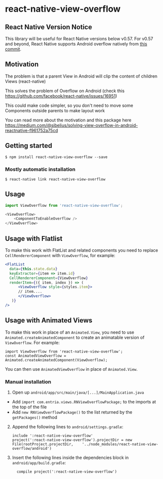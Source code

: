 # react-native-view-overflow

## React Native Version Notice

This library will be useful for React Native versions below v0.57. For v0.57 and beyond, React Native supports Android overflow natively from [this commit](https://github.com/facebook/react-native/commit/b81c8b51fc6fe3c2dece72e3fe500e175613c5d4).

## Motivation

The problem is that a parent View in Android will clip the content of children Views (react-native)

This solves the problem of Overflow on Android (check this https://github.com/facebook/react-native/issues/16951)

This could make code simpler, so you don't need to move some Components outside parents to make layout work

You can read more about the motivation and this package here https://medium.com/@sibelius/solving-view-overflow-in-android-reactnative-f961752a75cd

## Getting started

`$ npm install react-native-view-overflow --save`

### Mostly automatic installation

`$ react-native link react-native-view-overflow`

## Usage
```javascript
import ViewOverflow from 'react-native-view-overflow';

<ViewOverflow>
    <ComponentToEnableOverflow />
</ViewOverflow>

```

## Usage with Flatlist
To make this work with FlatList and related components you need to replace `CellRendererComponent` with `ViewOverflow`, for example:

```jsx
<FlatList
  data={this.state.data}
  keyExtractor={item => item.id}
  CellRendererComponent={ViewOverflow}
  renderItem={({ item, index }) => (
      <ViewOverflow style={styles.item}>
      // item....
      </ViewOverflow>
   )}
/>
```

## Usage with Animated Views
To make this work in place of an `Animated.View`, you need to use `Animated.createAnimatedComponent` to create an animatable version of `ViewOverflow`. For example:

```
import ViewOverflow from 'react-native-view-overflow';
const AnimatedViewOverflow = Animated.createAnimatedComponent(ViewOverflow);
```

You can then use `AnimatedViewOverflow` in place of `Animated.View`.

### Manual installation

1. Open up `android/app/src/main/java/[...]/MainApplication.java`
  - Add `import com.entria.views.RNViewOverflowPackage;` to the imports at the top of the file
  - Add `new RNViewOverflowPackage()` to the list returned by the `getPackages()` method
2. Append the following lines to `android/settings.gradle`:
  	```
  	include ':react-native-view-overflow'
  	project(':react-native-view-overflow').projectDir = new File(rootProject.projectDir, 	'../node_modules/react-native-view-overflow/android')
  	```
3. Insert the following lines inside the dependencies block in `android/app/build.gradle`:
  	```
      compile project(':react-native-view-overflow')
  	```
